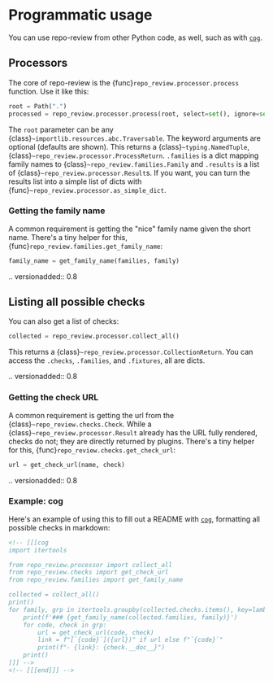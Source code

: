 # Programmatic usage

You can use repo-review from other Python code, as well, such as with [`cog`][].

## Processors

The core of repo-review is the {func}`repo_review.processor.process` function. Use it like this:

```python
root = Path(".")
processed = repo_review.processor.process(root, select=set(), ignore=set(), subdir=".")
```

The `root` parameter can be any
{class}`~importlib.resources.abc.Traversable`. The keyword arguments are
optional (defaults are shown). This returns a {class}`~typing.NamedTuple`,
{class}`~repo_review.processor.ProcessReturn`. `.families` is a dict mapping
family names to {class}`~repo_review.families.Family` and `.results` is a list
of {class}`~repo_review.processor.Result`s. If you want, you can turn the results
list into a simple list of dicts with {func}`~repo_review.processor.as_simple_dict`.

### Getting the family name

A common requirement is getting the "nice" family name given the short name.
There's a tiny helper for this, {func}`repo_review.families.get_family_name`:

```python
family_name = get_family_name(families, family)
```

.. versionadded:: 0.8

## Listing all possible checks

You can also get a list of checks:

```python
collected = repo_review.processor.collect_all()
```

This returns a {class}`~repo_review.processor.CollectionReturn`. You can access the `.checks`,
`.families`, and `.fixtures`, all are dicts.

.. versionadded:: 0.8

### Getting the check URL

A common requirement is getting the url from the
{class}`~repo_review.checks.Check`. While a
{class}`~repo_review.processor.Result` already has the URL fully rendered,
checks do not; they are directly returned by plugins. There's a tiny helper
for this, {func}`repo_review.checks.get_check_url`:

```python
url = get_check_url(name, check)
```

.. versionadded:: 0.8

### Example: cog

Here's an example of using this to fill out a README with [`cog`][], formatting all possible checks in markdown:

```md
<!-- [[[cog
import itertools

from repo_review.processor import collect_all
from repo_review.checks import get_check_url
from repo_review.families import get_family_name

collected = collect_all()
print()
for family, grp in itertools.groupby(collected.checks.items(), key=lambda x: x[1].family):
    print(f'### {get_family_name(collected.families, family)}')
    for code, check in grp:
        url = get_check_url(code, check)
        link = f"[`{code}`]({url})" if url else f"`{code}`"
        print(f"- {link}: {check.__doc__}")
    print()
]]] -->
<!-- [[[end]]] -->
```

[`cog`]: https://nedbatchelder.com/code/cog
